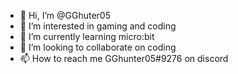 - 👋 Hi, I’m @GGhuter05
- 👀 I’m interested in gaming and coding
- 🌱 I’m currently learning micro:bit
- 💞️ I’m looking to collaborate on coding
- 📫 How to reach me GGhunter05#9276 on discord 

<!---
GGhuter05/GGhuter05 is a ✨ special ✨ repository because its `README.md` (this file) appears on your GitHub profile.
You can click the Preview link to take a look at your changes.
--->
